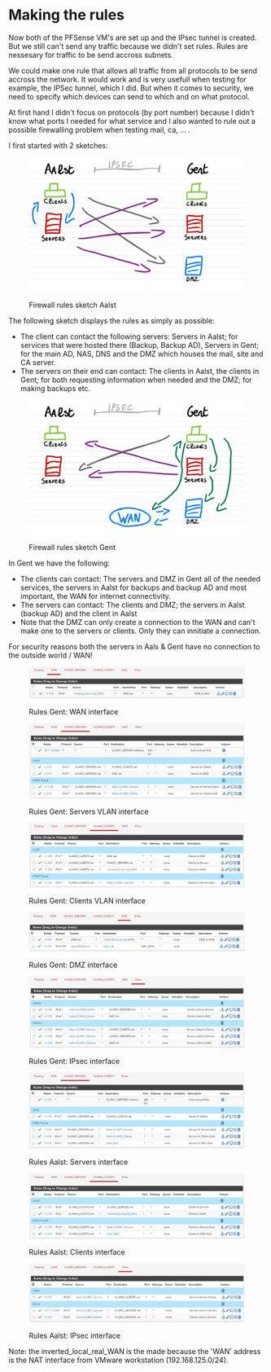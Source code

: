# Making the rules

Now both of the PFSense VM's are set up and the IPsec tunnel is created. But we still can't send any traffic because we didn't set rules. Rules are nessesary for traffic to be send accross subnets.

We could make one rule that allows all traffic from all protocols to be send accross the network. It would work and is very usefull when testing for example, the IPSec tunnel, which I did. But when it comes to security, we need to specify which devices can send to which and on what protocol.

At first hand I didn't focus on protocols (by port number) because I didn't know what ports I needed for what service and I also wanted to rule out a possible firewalling problem when testing mail, ca, ... .

I first started with 2 sketches:

<figure><img src="../../.gitbook/assets/Firewall_Aalst_Sketch.jpg" alt=""><figcaption><p>Firewall rules sketch Aalst</p></figcaption></figure>

The following sketch displays the rules as simply as possible:

* The client can contact the following servers: Servers in Aalst; for services that were hosted there (Backup, Backup AD), Servers in Gent; for the main AD, NAS, DNS and the DMZ which houses the mail, site and CA server.
* The servers on their end can contact: The clients in Aalst, the clients in Gent; for both requesting information when needed and the DMZ; for making backups etc.

<figure><img src="../../.gitbook/assets/Firewall_Gent_Sketch.jpg" alt=""><figcaption><p>Firewall rules sketch Gent</p></figcaption></figure>

In Gent we have the following:

* The clients can contact: The servers and DMZ in Gent all of the needed services, the servers in Aalst for backups and backup AD and most important, the WAN for internet connectivity.
* The servers can contact: The clients and DMZ; the servers in Aalst (backup AD) and the client in Aalst
* Note that the DMZ can only create a connection to the WAN and can't make one to the servers or clients. Only they can innitiate a connection.

For security reasons both the servers in Aals & Gent have no connection to the outside world / WAN!

<figure><img src="../../.gitbook/assets/Firewall_Gent_Rules_WAN.png" alt=""><figcaption><p>Rules Gent: WAN interface</p></figcaption></figure>

<figure><img src="../../.gitbook/assets/Firewall_Gent_Rules_Servers.png" alt=""><figcaption><p>Rules Gent: Servers VLAN interface</p></figcaption></figure>

<figure><img src="../../.gitbook/assets/Firewall_Gent_Rules_Clients.png" alt=""><figcaption><p>Rules Gent: Clients VLAN interface</p></figcaption></figure>

<figure><img src="../../.gitbook/assets/Firewall_Gent_Rules_DMZ.png" alt=""><figcaption><p>Rules Gent: DMZ interface</p></figcaption></figure>

<figure><img src="../../.gitbook/assets/Firewall_Gent_Rules_IPSEC.png" alt=""><figcaption><p>Rules Gent: IPsec interface</p></figcaption></figure>

<figure><img src="../../.gitbook/assets/Firewall_Aalst_Rules_Servers.png" alt=""><figcaption><p>Rules Aalst: Servers interface</p></figcaption></figure>

<figure><img src="../../.gitbook/assets/Firewall_Aalst_Rules_Clients.png" alt=""><figcaption><p>Rules Aalst: Clients interface</p></figcaption></figure>

<figure><img src="../../.gitbook/assets/Firewall_Aalst_Rules_IPSEC.png" alt=""><figcaption><p>Rules Aalst: IPsec interface</p></figcaption></figure>

Note: the inverted\_local\_real\_WAN is the made because the 'WAN' address is the NAT interface from VMware workstation (192.168.125.0/24).
